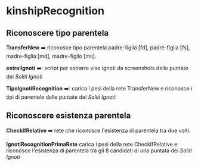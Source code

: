 # kinshipRecognition

## Riconoscere tipo parentela
**TransferNew** ➡️ riconosce tipo parentela padre-figlia [fd], padre-figlia [fs], madre-figlia [md], madre-figlio [ms].


**estraiIgnoti** ➡️: script per estrarre viso ignoti da screenshots delle puntate dei *Soliti Ignoti*


**TipoIgnotiRecognition**  ➡️: carica i pesi della rete TransferNew e riconosce i tipi di parentele dalle puntate dei *Soliti Ignoti*.


## Riconoscere esistenza parentela

**CheckIfRelative** ➡️ rete che riconosce l'esistenza di parentela tra due volti.

**IgnotiRecognitionPrimaRete** carica i pesi della rete CheckIfRelative e riconosce l'esistenza di parentela tra gli 8 candidati di una puntata dei *Soliti Ignoti*
